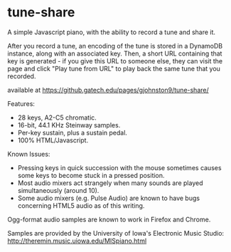 tune-share
========

A simple Javascript piano, with the ability to record a tune and share it.

After you record a tune, an encoding of the tune is stored in a DynamoDB instance, along with an associated key. Then, a short URL containing that key is generated - if you give this URL to someone else, they can visit the page and click "Play tune from URL" to play back the same tune that you recorded.

available at https://github.gatech.edu/pages/gjohnston9/tune-share/

Features:

* 28 keys, A2-C5 chromatic.
* 16-bit, 44.1 KHz Steinway samples.
* Per-key sustain, plus a sustain pedal.
* 100% HTML/Javascript.

Known Issues:

* Pressing keys in quick succession with the mouse sometimes causes some keys to become stuck in a pressed position.
* Most audio mixers act strangely when many sounds are played simultaneously (around 10).
* Some audio mixers (e.g. Pulse Audio) are known to have bugs concerning HTML5 audio as of this writing.

Ogg-format audio samples are known to work in Firefox and Chrome.

Samples are provided by the University of Iowa's Electronic Music Studio:
http://theremin.music.uiowa.edu/MISpiano.html